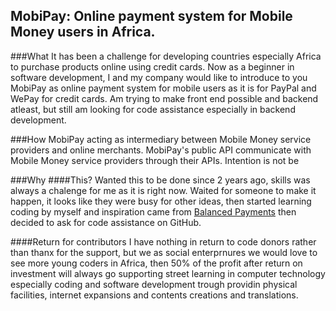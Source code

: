 MobiPay: Online payment system for Mobile Money users in Africa.
----

###What
It has been a challenge for developing countries especially Africa to purchase products online using credit cards. Now as a beginner in software development, I and my company would like to introduce to you MobiPay as online payment system for mobile users as it is for PayPal and WePay for credit cards. Am trying to make front end possible and backend atleast, but still am looking for code assistance especially in backend development.

###How
MobiPay acting as intermediary between Mobile Money service providers and online merchants. MobiPay's public API communicate with Mobile Money service providers through their  APIs. Intention is not be

###Why
####This?
Wanted this to be done since 2 years ago, skills was always a chalenge for me as it is right now. Waited for someone to make it happen, it looks like they were busy for other ideas, then started learning coding by myself and inspiration came from <a href="https://github.com/balanced/balanced-dashboard"> Balanced Payments</a> then decided to ask for code assistance on GitHub.

####Return for contributors
I have nothing in return to code donors rather than thanx for the support, but we as social enterprnures we would love to see more young coders in Africa, then 50% of the profit after return on investment will always go supporting street learning in computer technology especially coding and software development trough providin physical facilities, internet expansions and contents creations and translations.


